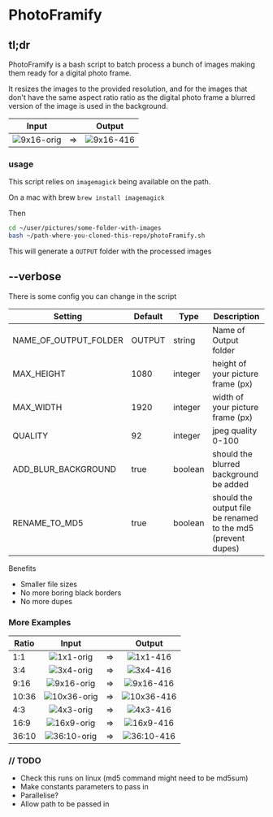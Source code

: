 # PhotoFramify

## tl;dr

PhotoFramify is a bash script to batch process a bunch of images making them ready for a digital photo frame.

It resizes the images to the provided resolution, and for the images that don't have the same aspect ratio ratio as the digital photo frame a blurred version of the image is used in the background.

|           Input           |    |          Output         |
|:-------------------------:|----|:-----------------------:|
|  ![9x16-orig][9x16-orig]  | => |  ![9x16-416][9x16-416]  |

### usage

This script relies on `imagemagick` being available on the path.

On a mac with brew `brew install imagemagick`

Then
``` bash
cd ~/user/pictures/some-folder-with-images
bash ~/path-where-you-cloned-this-repo/photoFramify.sh
```

This will generate a `OUTPUT` folder with the processed images

## --verbose

There is some config you can change in the script

| Setting               | Default | Type    | Description                                                  |
|-----------------------|---------|---------|--------------------------------------------------------------|
| NAME_OF_OUTPUT_FOLDER | OUTPUT  | string  | Name of Output folder                                        |
| MAX_HEIGHT            | 1080    | integer | height of your picture frame (px)                            |
| MAX_WIDTH             | 1920    | integer | width of your picture frame (px)                             |
| QUALITY               | 92      | integer | jpeg quality 0-100                                           |
| ADD_BLUR_BACKGROUND   | true    | boolean | should the blurred background be added                       |
| RENAME_TO_MD5         | true    | boolean | should the output file be renamed to the md5 (prevent dupes) |

Benefits

- Smaller file sizes
- No more boring black borders
- No more dupes

### More Examples

| Ratio |           Input           |    |          Output         |
|-------|:-------------------------:|----|:-----------------------:|
| 1:1   |   ![1x1-orig][1x1-orig]   | => |   ![1x1-416][1x1-416]   |
| 3:4   |   ![3x4-orig][3x4-orig]   | => |   ![3x4-416][3x4-416]   |
| 9:16  |  ![9x16-orig][9x16-orig]  | => |  ![9x16-416][9x16-416]  |
| 10:36 | ![10x36-orig][10x36-orig] | => | ![10x36-416][10x36-416] |
| 4:3   |   ![4x3-orig][4x3-orig]   | => |   ![4x3-416][4x3-416]   |
| 16:9  |  ![16x9-orig][16x9-orig]  | => |  ![16x9-416][16x9-416]  |
| 36:10 | ![36:10-orig][36x10-orig] | => | ![36:10-416][36x10-416] |

### // TODO

- Check this runs on linux (md5 command might need to be md5sum)
- Make constants parameters to pass in
- Parallelise?
- Allow path to be passed in

<!-- original -->

[1x1-orig]: http://res.cloudinary.com/automattech/image/upload/c_scale,h_300/v1533056456/photoFramify/original/1x1_vincent-van-zalinge-390780-unsplash.jpg
[3x4-orig]: http://res.cloudinary.com/automattech/image/upload/c_scale,h_300/v1533056455/photoFramify/original/3x4_shownen-kang-757155-unsplash.jpg
[9x16-orig]: http://res.cloudinary.com/automattech/image/upload/c_scale,h_300/v1533056454/photoFramify/original/9x16_kwang-mathurosemontri-110344-unsplash.jpg
[10x36-orig]: http://res.cloudinary.com/automattech/image/upload/c_scale,h_300/v1533056455/photoFramify/original/10x36_brad-knight-757239-unsplash.jpg
[4x3-orig]: http://res.cloudinary.com/automattech/image/upload/c_scale,w_500/v1533056455/photoFramify/original/4x3_elevate-755046-unsplash.jpg
[16x9-orig]: http://res.cloudinary.com/automattech/image/upload/c_scale,w_500/v1533056455/photoFramify/original/16x9_ales-krivec-2050-unsplash.jpg
[36x10-orig]: http://res.cloudinary.com/automattech/image/upload/c_scale,w_500/v1533056455/photoFramify/original/36x10_jack-b-757028-unsplash.jpg

<!-- w416h234 -->

[1x1-416]: http://res.cloudinary.com/automattech/image/upload/v1533056469/photoFramify/w416h234/b1120ed00f1c496519e710d6767fd9fe.jpg
[3x4-416]: http://res.cloudinary.com/automattech/image/upload/v1533056470/photoFramify/w416h234/f1036e4d4f2a419632f4d504e09a5e73.jpg
[9x16-416]: https://res.cloudinary.com/automattech/image/upload/v1533056469/photoFramify/w416h234/8c134976a3ee07d5254ae466b33cbe8f.jpg
[10x36-416]: http://res.cloudinary.com/automattech/image/upload/v1533056469/photoFramify/w416h234/f1d1de233edcb600b9091f22abb66931.jpg
[4x3-416]: http://res.cloudinary.com/automattech/image/upload/v1533056469/photoFramify/w416h234/c86b967c336f0baecb6a684fed11b6fe.jpg
[16x9-416]: http://res.cloudinary.com/automattech/image/upload/v1533056469/photoFramify/w416h234/8a5399f9d57d70e328e7a15f430113e6.jpg
[36x10-416]: http://res.cloudinary.com/automattech/image/upload/v1533056469/photoFramify/w416h234/b38db11e754260c27c3701d66bc12e1e.jpg

<!-- w1920h1080 -->